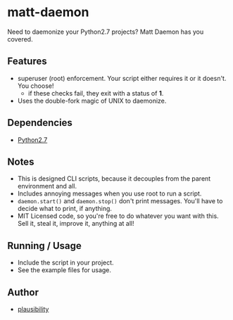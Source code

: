 matt-daemon
===

Need to daemonize your Python2.7 projects? Matt Daemon has you covered.

Features
---
+ superuser (root) enforcement. Your script either requires it or it doesn't. You choose!
	+ if these checks fail, they exit with a status of __1__.
+ Uses the double-fork magic of UNIX to daemonize.

Dependencies
---
+ [Python2.7](https://python.org)

Notes
---
+ This is designed CLI scripts, because it decouples from the parent environment and all.
+ Includes annoying messages when you use root to run a script.
+ `daemon.start()` and `daemon.stop()` don't print messages. You'll have to decide what to print, if anything.
+ MIT Licensed code, so you're free to do whatever you want with this. Sell it, steal it, improve it, anything at all!

Running / Usage
---
+ Include the script in your project.
+ See the example files for usage.

Author
---
+ [plausibility](https://github.com/plausibility)
